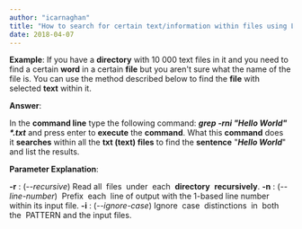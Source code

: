 ```yaml
---
author: "icarnaghan"
title: "How to search for certain text/information within files using Linux"
date: 2018-04-07
---
```


**Example**: If you have a **directory** with 10 000 text files in it and you need to find a certain **word** in a certain **file** but you aren't sure what the name of the file is. You can use the method described below to find the **file** with selected **text** within it.

**Answer**:

In the **command line** type the following command: _**grep -rni "Hello World" \*.txt**_ and press enter to **execute** the **command**. What this **command** does it **searches** within all the **txt (text) files** to find the **sentence** "_**Hello World**_" and list the results.

**Parameter Explanation**:

**\-r** : (_\--recursive_) Read all  files  under  each  **directory**  **recursively**. **\-n** : (_\--line-number_)  Prefix  each  line of output with the 1-based line number within its input file. **\-i** : (_\--ignore-case_) Ignore  case  distinctions  in  both  the  PATTERN and the input files.
